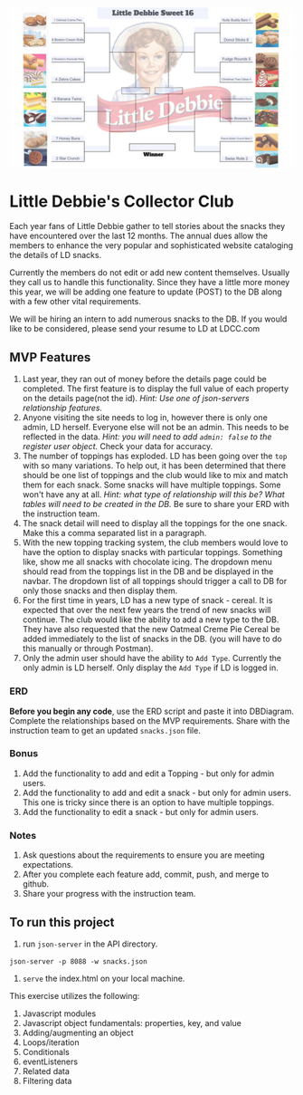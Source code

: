 ![LDCC](images/ldBracket.jpg)
# Little Debbie's Collector Club

Each year fans of Little Debbie gather to tell stories about the snacks they have encountered over the last 12 months. The annual dues allow the members to enhance the very popular and sophisticated website cataloging the details of LD snacks.

Currently the members do not edit or add new content themselves. Usually they call us to handle this functionality. Since they have a little more money this year, we will be adding one feature to update (POST) to the DB along with a few other vital requirements.

We will be hiring an intern to add numerous snacks to the DB. If you would like to be considered, please send your resume to LD at LDCC.com

## MVP Features

1. Last year, they ran out of money before the details page could be completed. The first feature is to display the full value of each property on the details page(not the id). *Hint: Use one of json-servers relationship features.*
1. Anyone visiting the site needs to log in, however there is only one admin, LD herself. Everyone else will not be an admin. This needs to be reflected in the data. *Hint: you will need to add `admin: false` to the register user object.* Check your data for accuracy. 
1. The number of toppings has exploded. LD has been going over the `top` with so many variations. To help out, it has been determined that there should be one list of toppings and the club would like to mix and match them for each snack. Some snacks will have multiple toppings. Some won't have any at all. *Hint: what type of relationship will this be? What tables will need to be created in the DB.* Be sure to share your ERD with the instruction team.
1. The snack detail will need to display all the toppings for the one snack. Make this a comma separated list in a paragraph.
1. With the new topping tracking system, the club members would love to have the option to display snacks with particular toppings. Something like, show me all snacks with chocolate icing. The dropdown menu should read from the toppings list in the DB and be displayed in the navbar. The dropdown list of all toppings should trigger a call to DB for only those snacks and then display them.
1. For the first time in years, LD has a new type of snack - cereal. It is expected that over the next few years the trend of new snacks will continue. The club would like the ability to add a new type to the DB. They have also requested that the new Oatmeal Creme Pie Cereal be added immediately to the list of snacks in the DB. (you will have to do this manually or through Postman).
1. Only the admin user should have the ability to `Add Type`. Currently the only admin is LD herself. Only display the `Add Type` if LD is logged in.

### ERD
**Before you begin any code**, use the ERD script and paste it into DBDiagram. Complete the relationships based on the MVP requirements. Share with the instruction team to get an updated `snacks.json` file.

### Bonus
1. Add the functionality to add and edit a Topping - but only for admin users.
1. Add the functionality to add and edit a snack - but only for admin users. This one is tricky since there is an option to have multiple toppings.
1. Add the functionality to edit a snack - but only for admin users. 

### Notes
1. Ask questions about the requirements to ensure you are meeting expectations.
1. After you complete each feature add, commit, push, and merge to github.
1. Share your progress with the instruction team.

## To run this project
1. run `json-server` in the API directory.
```
json-server -p 8088 -w snacks.json
```
1. `serve` the index.html on your local machine.


This exercise utilizes the following:
1. Javascript modules
1. Javascript object fundamentals: properties, key, and value
1. Adding/augmenting an object
1. Loops/iteration
1. Conditionals
1. eventListeners
1. Related data
1. Filtering data
